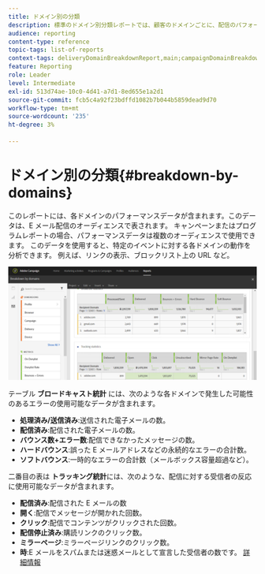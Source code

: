 ```yaml
---
title: ドメイン別の分類
description: 標準のドメイン別分類レポートでは、顧客のドメインごとに、配信のパフォーマンスデータを確認できます。
audience: reporting
content-type: reference
topic-tags: list-of-reports
context-tags: deliveryDomainBreakdownReport,main;campaignDomainBreakdownReport,main;programDomainBreakdownReport,main
feature: Reporting
role: Leader
level: Intermediate
exl-id: 513d74ae-10c0-4d41-a7d1-8ed655e1a2d1
source-git-commit: fcb5c4a92f23bdffd1082b7b044b5859dead9d70
workflow-type: tm+mt
source-wordcount: '235'
ht-degree: 3%

---
```


# ドメイン別の分類{#breakdown-by-domains}

このレポートには、各ドメインのパフォーマンスデータが含まれます。このデータは、E メール配信のオーディエンスで表されます。 キャンペーンまたはプログラムレポートの場合、パフォーマンスデータは複数のオーディエンスで使用できます。 このデータを使用すると、特定のイベントに対する各ドメインの動作を分析できます。 例えば、リンクの表示、ブロックリスト上の URL など。

![](assets/delivery_reports_6.png)

テーブル **ブロードキャスト統計** には、次のような各ドメインで発生した可能性のあるエラーの使用可能なデータが含まれます。

* **処理済み/送信済み**:送信された電子メールの数。
* **配信済み**:配信された電子メールの数。
* **バウンス数+エラー数**:配信できなかったメッセージの数。
* **ハードバウンス**:誤った E メールアドレスなどの永続的なエラーの合計数。
* **ソフトバウンス**:一時的なエラーの合計数（メールボックス容量超過など）。

二番目の表は **トラッキング統計**&#x200B;には、次のような、配信に対する受信者の反応に使用可能なデータが含まれます。

* **配信済み**:配信された E メールの数
* **開く**:配信でメッセージが開かれた回数。
* **クリック**:配信でコンテンツがクリックされた回数。
* **配信停止済み**:購読リンクのクリック数。
* **ミラーページ**:ミラーページリンクのクリック数。
* **時**:E メールをスパムまたは迷惑メールとして宣言した受信者の数です。 [詳細情報](../../audiences/using/about-opt-in-and-opt-out-in-campaign.md)
